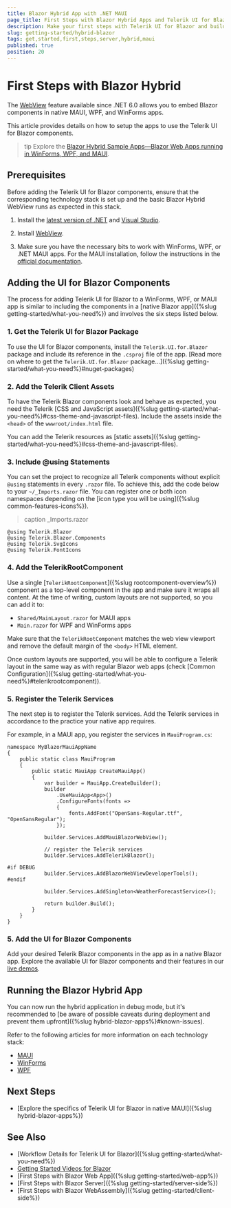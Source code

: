 ```yaml
---
title: Blazor Hybrid App with .NET MAUI
page_title: First Steps with Blazor Hybrid Apps and Telerik UI for Blazor
description: Make your first steps with Telerik UI for Blazor and build a .NET MAUI Blazor Hybrid app that runs the UI for Blazor components.
slug: getting-started/hybrid-blazor
tags: get,started,first,steps,server,hybrid,maui
published: true
position: 20
---
```


# First Steps with Blazor Hybrid

The [WebView](https://devblogs.microsoft.com/dotnet/asp-net-core-updates-in-net-6-preview-3/#blazorwebview-controls-for-wpf-windows-forms) feature available since .NET 6.0 allows you to embed Blazor components in native MAUI, WPF, and WinForms apps.

This article provides details on how to setup the apps to use the Telerik UI for Blazor components.

>tip Explore the [Blazor Hybrid Sample Apps—Blazor Web Apps running in WinForms, WPF, and MAUI](https://github.com/telerik/blazor-ui/tree/master/common/hybrid-blazor-apps).

## Prerequisites

Before adding the Telerik UI for Blazor components, ensure that the corresponding technology stack is set up and the basic Blazor Hybrid WebView runs as expected in this stack.

1. Install the [latest version of .NET](https://dotnet.microsoft.com/en-us/download/dotnet) and [Visual Studio](https://visualstudio.microsoft.com/vs/preview/).

1. Install [WebView](https://docs.microsoft.com/en-us/dotnet/maui/user-interface/controls/webview).

1. Make sure you have the necessary bits to work with WinForms, WPF, or .NET MAUI apps. For the MAUI installation, follow the instructions in the [official documentation](https://docs.microsoft.com/en-us/dotnet/maui/get-started/first-app?pivots=devices-android).

## Adding the UI for Blazor Components

The process for adding Telerik UI for Blazor to a WinForms, WPF, or MAUI app is similar to including the components in a [native Blazor app]({%slug getting-started/what-you-need%}) and involves the six steps listed below. 

### 1. Get the Telerik UI for Blazor Package

To use the  UI for Blazor components, install the `Telerik.UI.for.Blazor` package and include its reference in the `.csproj` file of the app. [Read more on where to get the `Telerik.UI.for.Blazor` package...]({%slug getting-started/what-you-need%}#nuget-packages)

### 2. Add the Telerik Client Assets

To have the Telerik Blazor components look and behave as expected, you need the Telerik [CSS and JavaScript assets]({%slug getting-started/what-you-need%}#css-theme-and-javascript-files). Include the assets inside the `<head>` of the `wwwroot/index.html` file.

You can add the Telerik resources as [static assets]({%slug getting-started/what-you-need%}#css-theme-and-javascript-files).

### 3. Include @using Statements 

You can set the project to recognize all Telerik components without explicit `@using` statements in every `.razor` file. To achieve this, add the code below to your `~/_Imports.razor` file. You can register one or both icon namespaces depending on the [icon type you will be using]({%slug common-features-icons%}).

>caption _Imports.razor

<div class="skip-repl"></div>

````RAZOR
@using Telerik.Blazor
@using Telerik.Blazor.Components
@using Telerik.SvgIcons
@using Telerik.FontIcons
````

### 4. Add the TelerikRootComponent

Use a single [`TelerikRootComponent`]({%slug rootcomponent-overview%}) component as a top-level component in the app and make sure it wraps all content. At the time of writing, custom layouts are not supported, so you can add it to:

* `Shared/MainLayout.razor` for MAUI apps
* `Main.razor` for WPF and WinForms apps

Make sure that the `TelerikRootComponent` matches the web view viewport and remove the default margin of the `<body>` HTML element.

Once custom layouts are supported, you will be able to configure a Telerik layout in the same way as with regular Blazor web apps (check [Common Configuration]({%slug getting-started/what-you-need%}#telerikrootcomponent)).

### 5. Register the Telerik Services

The next step is to register the Telerik services. Add the Telerik services in accordance to the practice your native app requires.

For example, in a MAUI app, you register the services in `MauiProgram.cs`:

<div class="skip-repl"></div>

````RAZOR
namespace MyBlazorMauiAppName
{
    public static class MauiProgram
    {
        public static MauiApp CreateMauiApp()
        {
            var builder = MauiApp.CreateBuilder();
            builder
                .UseMauiApp<App>()
                .ConfigureFonts(fonts =>
                {
                    fonts.AddFont("OpenSans-Regular.ttf", "OpenSansRegular");
                });

            builder.Services.AddMauiBlazorWebView();

            // register the Telerik services
            builder.Services.AddTelerikBlazor();

#if DEBUG
            builder.Services.AddBlazorWebViewDeveloperTools();
#endif

            builder.Services.AddSingleton<WeatherForecastService>();

            return builder.Build();
        }
    }
}
````

### 5. Add the UI for Blazor Components

Add your desired Telerik Blazor components in the app as in a native Blazor app. Explore the available UI for Blazor components and their features in our [live demos](https://demos.telerik.com/blazor-ui).

## Running the Blazor Hybrid App

You can now run the hybrid application in debug mode, but it's recommended to [be aware of possible caveats during deployment and prevent them upfront]({%slug hybrid-blazor-apps%}#known-issues).

Refer to the following articles for more information on each technology stack:

* [MAUI](https://docs.microsoft.com/en-us/dotnet/maui/get-started/first-app?pivots=devices-android)
* [WinForms](https://docs.microsoft.com/en-us/visualstudio/ide/create-csharp-winform-visual-studio?view=vs-2022#run-the-application)
* [WPF](https://docs.microsoft.com/en-us/dotnet/desktop/wpf/get-started/create-app-visual-studio?view=netdesktop-6.0#run-the-app)

## Next Steps

* [Explore the specifics of Telerik UI for Blazor in native MAUI]({%slug hybrid-blazor-apps%})

## See Also

* [Workflow Details for Telerik UI for Blazor]({%slug getting-started/what-you-need%})
* [Getting Started Videos for Blazor](https://www.youtube.com/watch?v=aaRAZYaJ4xc&list=PLvmaC-XMqeBYPTwcm478vs8Rujq2tiVJo)
* [First Steps with Blazor Web App]({%slug getting-started/web-app%})
* [First Steps with Blazor Server]({%slug getting-started/server-side%})
* [First Steps with Blazor WebAssembly]({%slug getting-started/client-side%})
